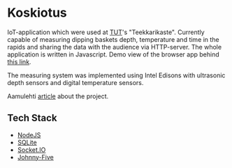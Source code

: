 # Koskiotus

IoT-application which were used at [TUT](http://www.tut.fi/en/home)'s "Teekkarikaste". Currently capable of measuring dipping baskets depth, temperature and time in the rapids and sharing the data with the audience via HTTP-server. The whole application is written in Javascript. Demo view of the browser app behind [this link](http://majori.github.io/koskiotus/server/public/index.html).

The measuring system was implemented using Intel Edisons with ultrasonic depth sensors and digital temperature sensors.

Aamulehti [article](https://www.aamulehti.fi/kotimaa/teekkareita-on-kastettu-50-vuotta-jaakylmaan-veteen-nyt-mitataan-ketka-kestavat-pisimpaan-23621762/) about the project.

## Tech Stack
* [NodeJS](https://nodejs.org/)
* [SQLite](https://www.sqlite.org/)
* [Socket.IO](http://socket.io/)
* [Johnny-Five](https://github.com/rwaldron/johnny-five)
